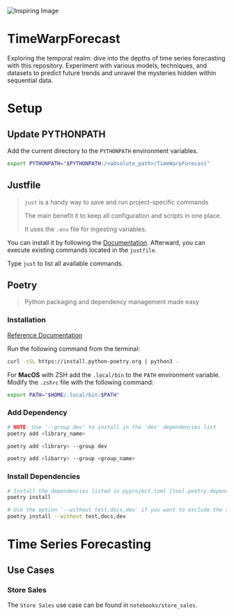 ![Inspiring Image](https://repository-images.githubusercontent.com/798930033/4c24d1e2-6d3f-4497-8566-b49f88ad35e1)

# TimeWarpForecast
Exploring the temporal realm: dive into the depths of time series forecasting with this repository. 
Experiment with various models, techniques, and datasets to predict future trends and unravel 
the mysteries hidden within sequential data.

# Setup
## Update PYTHONPATH
Add the current directory to the `PYTHONPATH` environment variables.
``` bash
export PYTHONPATH="$PYTHONPATH:/<absolute_path>/TimeWarpForecast"
```

## Justfile
> `just` is a handy way to save and run project-specific commands
> 
> The main benefit it to keep all configuration and scripts in one place.
> 
> It uses the `.env` file for ingesting variables.

You can install it by following the [Documentation](https://just.systems/man/en/chapter_4.html).
Afterward, you can execute existing commands located in the `justfile`.

Type `just` to list all available commands.


## Poetry

> Python packaging and dependency management made easy

### Installation

[Reference Documentation](https://python-poetry.org/)

Run the following command from the terminal:
``` bash
curl -sSL https://install.python-poetry.org | python3 -
```

For **MacOS** with ZSH add the `.local/bin` to the `PATH` environment variable. Modify the `.zshrc` file with the following command:

``` bash
export PATH="$HOME/.local/bin:$PATH"
```

### Add Dependency
``` bash
# NOTE: Use '--group dev' to install in the 'dev' dependencies list
poetry add <library_name>

poetry add <library> --group dev

poetry add <libarry> --group <group_name>
```

### Install Dependencies
``` bash
# Install the dependencies listed in pyproject.toml [tool.poetry.dependencies]
poetry install

# Use the option '--without test,docs,dev' if you want to esclude the specified group from install
poetry install --without test,docs,dev
```

# Time Series Forecasting
## Use Cases
### Store Sales
The `Store Sales` use case can be found in `notebooks/store_sales`.